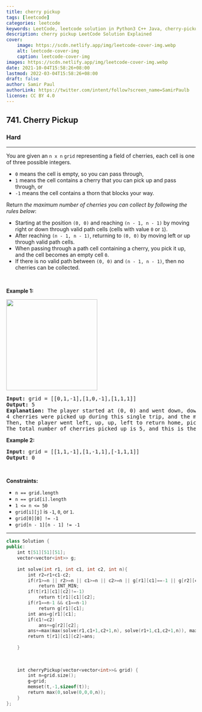 ```yaml
---
title: cherry pickup
tags: [leetcode]
categories: leetcode
keywords: LeetCode, leetcode solution in Python3 C++ Java, cherry-pickup solution
description: cherry pickup LeetCode Solution Explained
cover:
    image: https://scdn.netlify.app/img/leetcode-cover-img.webp
    alt: leetcode-cover-img
    caption: leetcode-cover-img
images: https://scdn.netlify.app/img/leetcode-cover-img.webp
date: 2021-10-04T15:58:26+08:00
lastmod: 2022-03-04T15:58:26+08:00
draft: false
author: Samir Paul
authorLink: https://twitter.com/intent/follow?screen_name=SamirPaulb
license: CC BY 4.0
---
```



<h2>741. Cherry Pickup</h2><h3>Hard</h3><hr><div><p>You are given an <code>n x n</code> <code>grid</code> representing a field of cherries, each cell is one of three possible integers.</p>

<ul>
	<li><code>0</code> means the cell is empty, so you can pass through,</li>
	<li><code>1</code> means the cell contains a cherry that you can pick up and pass through, or</li>
	<li><code>-1</code> means the cell contains a thorn that blocks your way.</li>
</ul>

<p>Return <em>the maximum number of cherries you can collect by following the rules below</em>:</p>

<ul>
	<li>Starting at the position <code>(0, 0)</code> and reaching <code>(n - 1, n - 1)</code> by moving right or down through valid path cells (cells with value <code>0</code> or <code>1</code>).</li>
	<li>After reaching <code>(n - 1, n - 1)</code>, returning to <code>(0, 0)</code> by moving left or up through valid path cells.</li>
	<li>When passing through a path cell containing a cherry, you pick it up, and the cell becomes an empty cell <code>0</code>.</li>
	<li>If there is no valid path between <code>(0, 0)</code> and <code>(n - 1, n - 1)</code>, then no cherries can be collected.</li>
</ul>

<p>&nbsp;</p>
<p><strong>Example 1:</strong></p>
<img alt="" src="https://assets.leetcode.com/uploads/2020/12/14/grid.jpg" style="width: 242px; height: 242px;">
<pre><strong>Input:</strong> grid = [[0,1,-1],[1,0,-1],[1,1,1]]
<strong>Output:</strong> 5
<strong>Explanation:</strong> The player started at (0, 0) and went down, down, right right to reach (2, 2).
4 cherries were picked up during this single trip, and the matrix becomes [[0,1,-1],[0,0,-1],[0,0,0]].
Then, the player went left, up, up, left to return home, picking up one more cherry.
The total number of cherries picked up is 5, and this is the maximum possible.
</pre>

<p><strong>Example 2:</strong></p>

<pre><strong>Input:</strong> grid = [[1,1,-1],[1,-1,1],[-1,1,1]]
<strong>Output:</strong> 0
</pre>

<p>&nbsp;</p>
<p><strong>Constraints:</strong></p>

<ul>
	<li><code>n == grid.length</code></li>
	<li><code>n == grid[i].length</code></li>
	<li><code>1 &lt;= n &lt;= 50</code></li>
	<li><code>grid[i][j]</code> is <code>-1</code>, <code>0</code>, or <code>1</code>.</li>
	<li><code>grid[0][0] != -1</code></li>
	<li><code>grid[n - 1][n - 1] != -1</code></li>
</ul>
</div>

---




```cpp
class Solution {
public:
    int t[51][51][51];
    vector<vector<int>> g;
    
    int solve(int r1, int c1, int c2, int n){
        int r2=r1+c1-c2;
        if(r1>=n || r2>=n || c1>=n || c2>=n || g[r1][c1]==-1 || g[r2][c2]==-1)
            return INT_MIN;
        if(t[r1][c1][c2]!=-1)
            return t[r1][c1][c2];
        if(r1==n-1 && c1==n-1)
            return g[r1][c1];
        int ans=g[r1][c1];
        if(c1!=c2)
            ans+=g[r2][c2];
        ans+=max(max(solve(r1,c1+1,c2+1,n), solve(r1+1,c1,c2+1,n)), max(solve(r1,c1+1,c2,n), solve(r1+1,c1,c2,n)));
        return t[r1][c1][c2]=ans;
        
    }
    
    
    
    int cherryPickup(vector<vector<int>>& grid) {
        int n=grid.size();
        g=grid;
        memset(t,-1,sizeof(t));
        return max(0,solve(0,0,0,n));
    }
};

```
